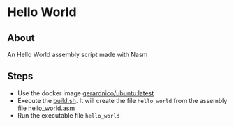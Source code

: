 # Hello World

## About
An Hello World assembly script made with Nasm

## Steps
  * Use the docker image [gerardnico/ubuntu:latest](https://github.com/gerardnico/ubuntu)
  * Execute the [build.sh](build.sh). It will create the file `hello_world` from the assembly file [hello_world.asm](hello_world.asm)
  * Run the executable file `hello_world`
  


